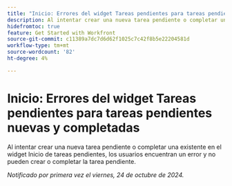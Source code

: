 ```yaml
---
title: "Inicio: Errores del widget Tareas pendientes para tareas pendientes nuevas y completadas"
description: Al intentar crear una nueva tarea pendiente o completar una existente en el widget Inicio de tareas pendientes, los usuarios encuentran un error y no pueden crear o completar la tarea pendiente.
hidefromtoc: true
feature: Get Started with Workfront
source-git-commit: c11389a7dc7d6d62f1025c7c42f8b5e22204581d
workflow-type: tm+mt
source-wordcount: '82'
ht-degree: 4%

---
```


# Inicio: Errores del widget Tareas pendientes para tareas pendientes nuevas y completadas

Al intentar crear una nueva tarea pendiente o completar una existente en el widget Inicio de tareas pendientes, los usuarios encuentran un error y no pueden crear o completar la tarea pendiente.

_Notificado por primera vez el viernes, 24 de octubre de 2024._
